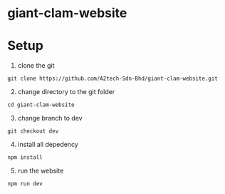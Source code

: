 
# giant-clam-website

# Setup

1. clone the git
```
git clone https://github.com/A2tech-Sdn-Bhd/giant-clam-website.git
```

2. change directory to the git folder
```
cd giant-clam-website
```

3. change branch to dev
```
git checkout dev
```

4. install all depedency
```
npm install
```

5. run the website
```
npm run dev
```